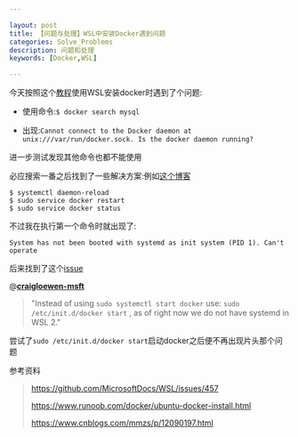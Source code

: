 ```yaml
---

layout: post
title: 【问题与处理】WSL中安装Docker遇到问题
categories: Solve_Problems
description: 问题和处理
keywords: [Docker,WSL]

---
```


今天按照这个[教程](https://www.runoob.com/docker/ubuntu-docker-install.html)使用WSL安装docker时遇到了个问题:

* 使用命令:`$ docker search mysql`

* 出现:`Cannot connect to the Docker daemon at unix:///var/run/docker.sock. Is the docker daemon running?`

进一步测试发现其他命令也都不能使用

必应搜索一番之后找到了一些解决方案:例如[这个博客](https://www.cnblogs.com/mmzs/p/12090197.html)

```shell
$ systemctl daemon-reload
$ sudo service docker restart
$ sudo service docker status
```

不过我在执行第一个命令时就出现了:

`System has not been booted with systemd as init system (PID 1). Can't operate`

后来找到了这个[issue](https://github.com/MicrosoftDocs/WSL/issues/457)

@**[craigloewen-msft](https://github.com/craigloewen-msft)** 

> "Instead of using `sudo systemctl start docker` use: `sudo /etc/init.d/docker start` , as of right now we do not have systemd in WSL 2."

尝试了`sudo /etc/init.d/docker start`启动docker之后便不再出现片头那个问题



参考资料

> https://github.com/MicrosoftDocs/WSL/issues/457
>
> https://www.runoob.com/docker/ubuntu-docker-install.html
>
> https://www.cnblogs.com/mmzs/p/12090197.html

